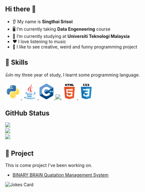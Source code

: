 ## Hi there 👋  
* 👂 My name is **Singthai Srisoi**  
* 🖥️ I’m currently taking **Data Engeneering** course
* 🌱 I’m currently studying at **Universiti Teknologi Malaysia**
* ❤️ I love listening to music 
* 🤖 I like to see creative, weird and funny programming project

## 🤹  Skills
👍In my three year of study, I learnt some programming language.

<a href="https://www.python.org/">
    <img height="50" src="https://raw.githubusercontent.com/devicons/devicon/master/icons/python/python-original.svg"/>
</a>
<a href="https://www.java.com/">
    <img height="50" src="https://raw.githubusercontent.com/devicons/devicon/master/icons/java/java-original.svg"/>
</a>
<a href="https://www.w3schools.com/cpp/">
    <img height="50" src="https://raw.githubusercontent.com/devicons/devicon/master/icons/cplusplus/cplusplus-original.svg"/>
</a>
<a href="https://www.javascript.com/">
    <img height="50" src="https://github.com/yurijserrano/Github-Profile-Readme-Logos/blob/master/programming%20languages/javascript.svg"/>
</a>
<a href="https://www.w3.org/html/">
    <img height="50" src="https://raw.githubusercontent.com/devicons/devicon/master/icons/html5/html5-original-wordmark.svg"/>
</a>
<a href="https://www.w3schools.com/css/">
    <img height="50" src="https://raw.githubusercontent.com/devicons/devicon/master/icons/css3/css3-original-wordmark.svg"/>
</a>


## GitHub Status

<div class="div1"> <img src="https://github-readme-stats.vercel.app/api?username=singthai-srisoi&show_icons=true&theme=dark"/></div>
<div class="div2"><img src="https://github-readme-stats.vercel.app/api/top-langs?username=singthai-srisoi&layout=compact&theme=dark"/> </div>
<div class="div3"> <img src="https://github-readme-streak-stats.herokuapp.com/?user=singthai-srisoi&theme=dark"/></div>
</div>


## 📁  Project
This is come project I've been working on.
- [BINARY BRAIN Quatation Management System](https://github.com/singthai-srisoi/school-assignment/tree/main/binarybrain)

![Jokes Card](https://readme-jokes.vercel.app/api)